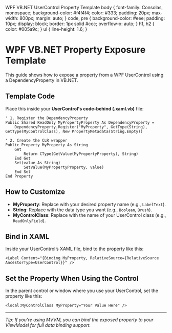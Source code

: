  WPF VB.NET UserControl Property Template body { font-family: Consolas, monospace; background-color: #f4f4f4; color: #333; padding: 20px; max-width: 800px; margin: auto; } code, pre { background-color: #eee; padding: 10px; display: block; border: 1px solid #ccc; overflow-x: auto; } h1, h2 { color: #005a9c; } ul { line-height: 1.6; }

WPF VB.NET Property Exposure Template
=====================================

This guide shows how to expose a property from a WPF UserControl using a DependencyProperty in VB.NET.

Template Code
-------------

Place this inside your **UserControl's code-behind (.xaml.vb)** file:

    ' 1. Register the DependencyProperty
    Public Shared ReadOnly MyPropertyProperty As DependencyProperty =
        DependencyProperty.Register("MyProperty", GetType(String), GetType(MyControlClass), New PropertyMetadata(String.Empty))

    ' 2. Create the CLR wrapper
    Public Property MyProperty As String
        Get
            Return CType(GetValue(MyPropertyProperty), String)
        End Get
        Set(value As String)
            SetValue(MyPropertyProperty, value)
        End Set
    End Property


How to Customize
----------------

*   **MyProperty**: Replace with your desired property name (e.g., `LabelText`).
*   **String**: Replace with the data type you want (e.g., `Boolean`, `Brush`).
*   **MyControlClass**: Replace with the name of your UserControl class (e.g., `ReadOnlyField`).

Bind in XAML
------------

Inside your UserControl’s XAML file, bind to the property like this:

    <Label Content="{Binding MyProperty, RelativeSource={RelativeSource AncestorType=UserControl}}" />

Set the Property When Using the Control
---------------------------------------

In the parent control or window where you use your UserControl, set the property like this:

    <local:MyControlClass MyProperty="Your Value Here" />

* * *

_Tip: If you're using MVVM, you can bind the exposed property to your ViewModel for full data binding support._

<!-- @nested-tags:xaml -->